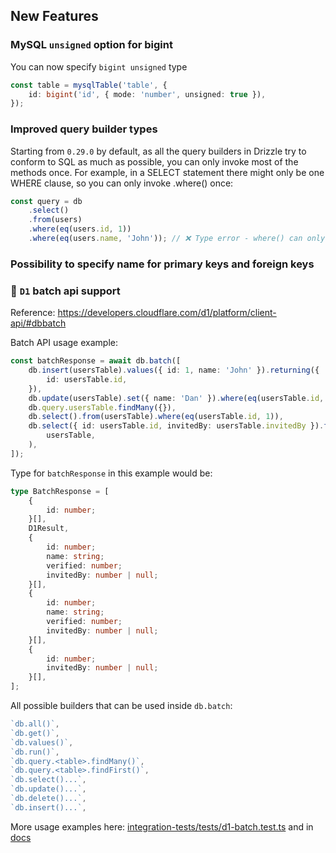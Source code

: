 ## New Features

### MySQL `unsigned` option for bigint

You can now specify `bigint unsigned` type

```ts
const table = mysqlTable('table', {
	id: bigint('id', { mode: 'number', unsigned: true }),
});
```

### Improved query builder types

Starting from `0.29.0` by default, as all the query builders in Drizzle try to conform to SQL as much as possible, you can only invoke most of the methods once. For example, in a SELECT statement there might only be one WHERE clause, so you can only invoke .where() once:

```ts
const query = db
	.select()
	.from(users)
	.where(eq(users.id, 1))
	.where(eq(users.name, 'John')); // ❌ Type error - where() can only be invoked once
```

### Possibility to specify name for primary keys and foreign keys

### 🎉 `D1` batch api support

Reference: https://developers.cloudflare.com/d1/platform/client-api/#dbbatch

Batch API usage example:

```ts
const batchResponse = await db.batch([
	db.insert(usersTable).values({ id: 1, name: 'John' }).returning({
		id: usersTable.id,
	}),
	db.update(usersTable).set({ name: 'Dan' }).where(eq(usersTable.id, 1)),
	db.query.usersTable.findMany({}),
	db.select().from(usersTable).where(eq(usersTable.id, 1)),
	db.select({ id: usersTable.id, invitedBy: usersTable.invitedBy }).from(
		usersTable,
	),
]);
```

Type for `batchResponse` in this example would be:

```ts
type BatchResponse = [
	{
		id: number;
	}[],
	D1Result,
	{
		id: number;
		name: string;
		verified: number;
		invitedBy: number | null;
	}[],
	{
		id: number;
		name: string;
		verified: number;
		invitedBy: number | null;
	}[],
	{
		id: number;
		invitedBy: number | null;
	}[],
];
```

All possible builders that can be used inside `db.batch`:

```ts
`db.all()`,
`db.get()`,
`db.values()`,
`db.run()`,
`db.query.<table>.findMany()`,
`db.query.<table>.findFirst()`,
`db.select()...`,
`db.update()...`,
`db.delete()...`,
`db.insert()...`,
```

More usage examples here: [integration-tests/tests/d1-batch.test.ts](https://github.com/drizzle-team/drizzle-orm/blob/beta/integration-tests/tests/d1-batch.test.ts) and in [docs](https://orm.drizzle.team/docs/batch-api)
